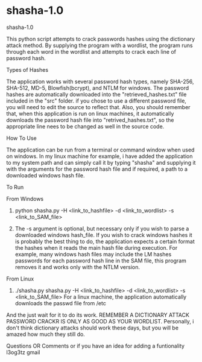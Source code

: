 shasha-1.0
======

shasha-1.0

  This python script attempts to crack passwords hashes using the dictionary attack method. By supplying the program with a
wordlist, the program runs through each word in the wordlist and attempts to crack each line of password hash. 

Types of Hashes

  The application works with several password hash types, namely SHA-256, SHA-512, MD-5, Blowfish(bcrypt), and NTLM for
  windows. The password hashes are automatically downloaded into the "retrieved_hashes.txt" file included in the "src" folder.
  if you chose to use a different password file, you will need to edit the source to reflect that. Also, you should remember
  that, when this application is run on linux machines, it automatically downloads the password hash file into 
  "retrived_hashes.txt", so the appropriate line nees to be changed as well in the source code.

How To Use

The application can be run from a terminal or command window when used on windows. In my linux machine for example, i have
added the application to my system path and can simply call it by typing "shasha" and supplying it with the arguments for 
the password hash file and if required, a path to a downloaded windows hash file.

To Run

From Windows

1. python shasha.py -H <link_to_hashfile> -d <link_to_wordlist> -s <link_to_SAM_file>

2. The -s argument is optional, but necessary only if you wish to parse a downloaded windows hash_file. If you wish
   to crack windows hashes it is probably the best thing to do, the application expects a certain format the hashes when it
   reads the main hash file during execution. For example, many windows hash files may include the LM hashes passwords for each
   password hash line in the SAM file, this program removes it and works only with the NTLM version.

From Linux

1. ./shasha.py shasha.py -H <link_to_hashfile> -d <link_to_wordlist> -s <link_to_SAM_file>
   For a linux machine, the application automatically downloads the passwd file  from /etc

And the just wait for it to do its work. REMEMBER A DICTIONARY ATTACK PASSWORD CRACKR IS ONLY AS GOOD AS YOUR WORDLIST.
Personally, i don't think dictionary attacks should work these days, but you will be amazed how much they still do.

Questions OR Comments or if you have an idea for adding a funtionality
l3og3tz gmail
